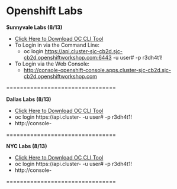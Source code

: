 # Openshift Labs


**Sunnyvale Labs (8/13)**

  - [Click Here to Download OC CLI Tool](https://mirror.openshift.com/pub/openshift-v4/clients/ocp/4.1.4)
  - To Login in via the Command Line: 
    - oc login https://api.cluster-sjc-cb2d.sjc-cb2d.openshiftworkshop.com:6443 -u user# -p r3dh4t1!
  - To Login via the Web Console:
    - http://console-openshift-console.apps.cluster-sjc-cb2d.sjc-cb2d.openshiftworkshop.com 

================================

**Dallas Labs (8/13)**

  - [Click Here to Download OC CLI Tool](https://mirror.openshift.com/pub/openshift-v4/clients/ocp/4.1.4)
  - oc login https://api.cluster- -u user# -p r3dh4t1!
  - http://console- 

================================

**NYC Labs (8/13)**

  - [Click Here to Download OC CLI Tool](https://mirror.openshift.com/pub/openshift-v4/clients/ocp/4.1.4)
  - oc login https://api.cluster- -u user# -p r3dh4t1!
  - http://console-


================================


